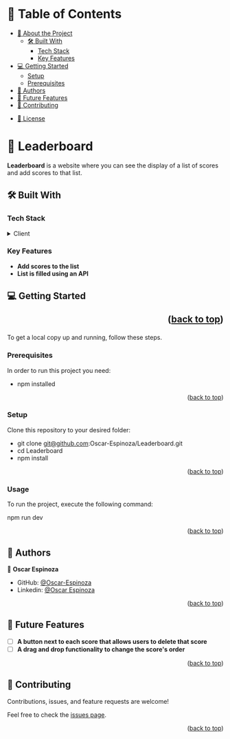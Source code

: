 <a name="readme-top"></a>

<!-- TABLE OF CONTENTS -->

# 📗 Table of Contents

- [📖 About the Project](#about-project)
  - [🛠 Built With](#built-with)
    - [Tech Stack](#tech-stack)
    - [Key Features](#key-features)
  <!-- - [🚀 Live Demo](#live-demo) -->
- [💻 Getting Started](#getting-started)
  - [Setup](#setup)
  - [Prerequisites](#prerequisites)
  <!-- - [Install](#install) -->
  <!-- - [Usage](#usage) -->
  <!-- - [Run tests](#run-tests) -->
  <!-- - [Deployment](#triangular_flag_on_post-deployment) -->
- [👥 Authors](#authors)
- [🔭 Future Features](#future-features)
- [🤝 Contributing](#contributing)
<!-- - [⭐️ Show your support](#support)
- [🙏 Acknowledgements](#acknowledgements)
- [❓ FAQ](#faq) -->
- [📝 License](#license)

<!-- PROJECT DESCRIPTION -->

# 📖 Leaderboard <a name="about-project"></a>


**Leaderboard** is a website where you can see the display of a list of scores and add scores to that list.

## 🛠 Built With <a name="built-with"></a>

### Tech Stack <a name="tech-stack"></a>

<details>
  <summary>Client</summary>
  <ul>
    <li><a href="">Javascript</a></li>
    <li><a href="">HTML</a></li>
    <li><a href="">CSS</a></li>
    <li><a href="">Sass</a></li>
    <li><a href="">Webpack</a></li>
  </ul>
</details>

<!-- Features -->

### Key Features <a name="key-features"></a>

- **Add scores to the list**
- **List is filled using an API**

<!-- <p align="right">(<a href="#readme-top">back to top</a>)</p>

- [Live Demo Link](https://yourdeployedapplicationlink.com)

<p align="right">(<a href="#readme-top">back to top</a>)</p> -->

<!-- GETTING STARTED -->

## 💻 Getting Started <a name="getting-started"></a> <p align="right">(<a href="#readme-top">back to top</a>)</p>

To get a local copy up and running, follow these steps.

### Prerequisites

In order to run this project you need:

- npm installed

<p align="right">(<a href="#readme-top">back to top</a>)</p>

### Setup

Clone this repository to your desired folder:

  - git clone git@github.com:Oscar-Espinoza/Leaderboard.git
  - cd Leaderboard
  - npm install

<p align="right">(<a href="#readme-top">back to top</a>)</p>

### Usage

To run the project, execute the following command:

 npm run dev

<p align="right">(<a href="#readme-top">back to top</a>)</p>

## 👥 Authors <a name="authors"></a>

👤 **Oscar Espinoza**

- GitHub: [@Oscar-Espinoza](https://github.com/Oscar-Espinoza)
- Linkedin: [@Oscar Espinoza](https://www.linkedin.com/in/oscar-espinoza-68a398a8)

<p align="right">(<a href="#readme-top">back to top</a>)</p>

<!-- FUTURE FEATURES -->

## 🔭 Future Features <a name="future-features"></a>

- [ ] **A button next to each score that allows users to delete that score**
- [ ] **A drag and drop functionality to change the score's order**

<p align="right">(<a href="#readme-top">back to top</a>)</p>

<!-- CONTRIBUTING -->

## 🤝 Contributing <a name="contributing"></a>

Contributions, issues, and feature requests are welcome!

Feel free to check the [issues page](https://github.com/Oscar-Espinoza/Leaderboard/issues).

<p align="right">(<a href="#readme-top">back to top</a>)</p>

<!-- ## 📝 License <a name="license"></a>

This project is [MIT](./LICENSE) licensed. -->

<!-- <p align="right">(<a href="#readme-top">back to top</a>)</p> -->

